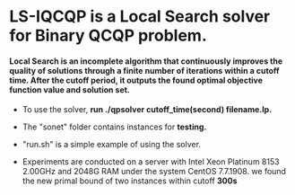 # LS-IQCQP is a Local Search solver for Binary QCQP problem.

#### Local Search is an incomplete algorithm that continuously improves the quality of solutions through a finite number of iterations within a cutoff time. After the cutoff period, it outputs the found optimal objective function value and solution set.





- To use the solver,  **run ./qpsolver cutoff_time(second) filename.lp.** 



- The "sonet" folder contains instances for **testing.**



- "run.sh" is a simple example of using the solver.

  

-  Experiments are conducted on a server with Intel Xeon Platinum 8153 2.00GHz and 2048G RAM under the system CentOS 7.7.1908. we found the new primal bound of two instances within cutoff **300s**

